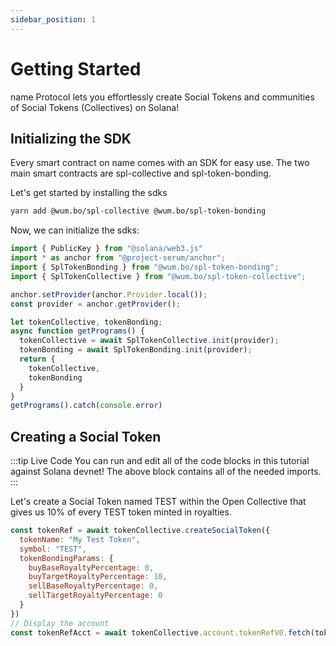 ```yaml
---
sidebar_position: 1
---
```


# Getting Started

name Protocol lets you effortlessly create Social Tokens and communities of Social Tokens (Collectives) on Solana!

## Initializing the SDK

Every smart contract on name comes with an SDK for easy use. The two main smart contracts are spl-collective and spl-token-bonding.

Let's get started by installing the sdks

```bash
yarn add @wum.bo/spl-collective @wum.bo/spl-token-bonding
```

Now, we can initialize the sdks:

```jsx
import { PublicKey } from "@solana/web3.js"
import * as anchor from "@project-serum/anchor";
import { SplTokenBonding } from "@wum.bo/spl-token-bonding";
import { SplTokenCollective } from "@wum.bo/spl-token-collective";

anchor.setProvider(anchor.Provider.local());
const provider = anchor.getProvider();

let tokenCollective, tokenBonding;
async function getPrograms() {
  tokenCollective = await SplTokenCollective.init(provider);
  tokenBonding = await SplTokenBonding.init(provider);
  return {
    tokenCollective,
    tokenBonding
  }
}
getPrograms().catch(console.error)
```

## Creating a Social Token

:::tip Live Code
You can run and edit all of the code blocks in this tutorial against Solana devnet! The above block contains all of the needed imports.
:::

Let's create a Social Token named TEST within the Open Collective that gives us 10% of every TEST token minted in royalties.

```jsx async
const tokenRef = await tokenCollective.createSocialToken({
  tokenName: "My Test Token",
  symbol: "TEST",
  tokenBondingParams: {
    buyBaseRoyaltyPercentage: 0,
    buyTargetRoyaltyPercentage: 10,
    sellBaseRoyaltyPercentage: 0,
    sellTargetRoyaltyPercentage: 0
  }
})
// Display the account
const tokenRefAcct = await tokenCollective.account.tokenRefV0.fetch(tokenRef)
```
